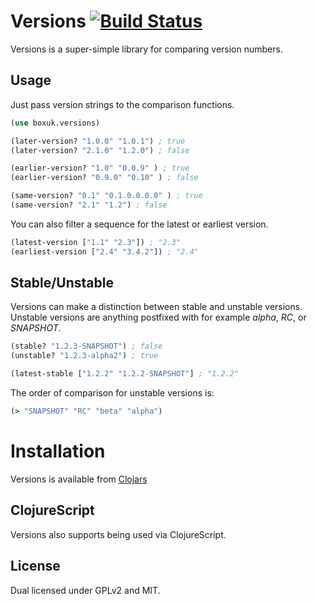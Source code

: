 
# Versions [![Build Status](https://secure.travis-ci.org/boxuk/versions.png?branch=master)](http://travis-ci.org/boxuk/versions)

Versions is a super-simple library for comparing version numbers.

## Usage

Just pass version strings to the comparison functions.

```clojure
(use boxuk.versions)

(later-version? "1.0.0" "1.0.1") ; true
(later-version? "2.1.0" "1.2.0") ; false

(earlier-version? "1.0" "0.0.9" ) ; true
(earlier-version? "0.9.0" "0.10" ) ; false

(same-version? "0.1" "0.1.0.0.0.0" ) ; true
(same-version? "2.1" "1.2") ; false
```

You can also filter a sequence for the latest or earliest version.

```clojure
(latest-version ["1.1" "2.3"]) ; "2.3"
(earliest-version ["2.4" "3.4.2"]) ; "2.4"
```

## Stable/Unstable

Versions can make a distinction between stable and unstable versions.
Unstable versions are anything postfixed with for example _alpha_, _RC_, or _SNAPSHOT_.

```clojure
(stable? "1.2.3-SNAPSHOT") ; false
(unstable? "1.2.3-alpha2") ; true

(latest-stable ["1.2.2" "1.2.2-SNAPSHOT"] ; "1.2.2"
```

The order of comparison for unstable versions is:

```clojure
(> "SNAPSHOT" "RC" "beta" "alpha")
```

# Installation

Versions is available from [Clojars](http://clojars.org/boxuk/versions)

## ClojureScript

Versions also supports being used via ClojureScript.

## License

Dual licensed under GPLv2 and MIT.

